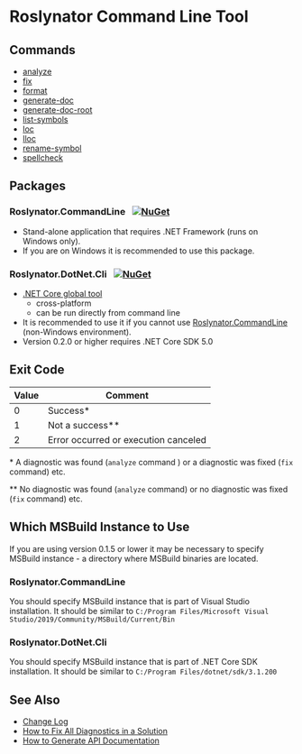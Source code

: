 
# Roslynator Command Line Tool

## Commands

* [analyze](analyze-command.md)
* [fix](fix-command.md)
* [format](format-command.md)
* [generate-doc](generate-doc-command.md)
* [generate-doc-root](generate-doc-root-command.md)
* [list-symbols](list-symbols-command.md)
* [loc](loc-command.md)
* [lloc](lloc-command.md)
* [rename-symbol](rename-symbol-command.md)
* [spellcheck](spellcheck-command.md)

## Packages

### Roslynator.CommandLine &ensp;[![NuGet](https://img.shields.io/nuget/v/Roslynator.CommandLine.svg)](https://nuget.org/packages/Roslynator.CommandLine)

* Stand-alone application that requires .NET Framework (runs on Windows only).
* If you are on Windows it is recommended to use this package.

### Roslynator.DotNet.Cli &ensp;[![NuGet](https://img.shields.io/nuget/v/Roslynator.DotNet.Cli.svg)](https://nuget.org/packages/Roslynator.DotNet.Cli)

* [.NET Core global tool](https://docs.microsoft.com/dotnet/core/tools/global-tools)
  * cross-platform
  * can be run directly from command line
* It is recommended to use it if you cannot use [Roslynator.CommandLine](https://nuget.org/packages/Roslynator.CommandLine) (non-Windows environment).
* Version 0.2.0 or higher requires .NET Core SDK 5.0

## Exit Code

Value | Comment
--- | ---
0 | Success\*
1 | Not a success\*\*
2 | Error occurred or execution canceled

\* A diagnostic was found (`analyze` command ) or a diagnostic was fixed (`fix` command) etc.

\*\* No diagnostic was found (`analyze` command) or no diagnostic was fixed (`fix` command) etc.

## Which MSBuild Instance to Use

If you are using version 0.1.5 or lower it may be necessary to specify MSBuild instance  - a directory where MSBuild binaries are located.

### Roslynator.CommandLine

You should specify MSBuild instance that is part of Visual Studio installation. It should be similar to `C:/Program Files/Microsoft Visual Studio/2019/Community/MSBuild/Current/Bin`

### Roslynator.DotNet.Cli

You should specify MSBuild instance that is part of .NET Core SDK installation. It should be similar to `C:/Program Files/dotnet/sdk/3.1.200`

## See Also

* [Change Log](../../src/CommandLine/ChangeLog.md)
* [How to Fix All Diagnostics in a Solution](../HowToFixAllDiagnostics.md)
* [How to Generate API Documentation](../HowToGenerateDocumentation.md)
